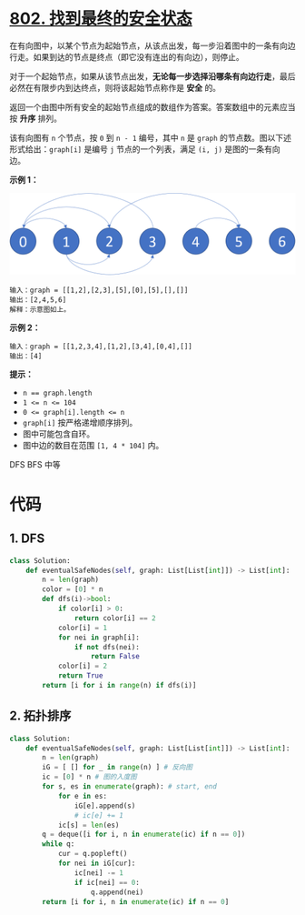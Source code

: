<!--
 * @Description: 
 * @Autor: Au3C2
 * @Date: 2021-08-05 16:04:25
 * @LastEditors: Au3C2
 * @LastEditTime: 2021-08-05 16:04:56
-->
# [802. 找到最终的安全状态](https://leetcode-cn.com/problems/find-eventual-safe-states/)

在有向图中，以某个节点为起始节点，从该点出发，每一步沿着图中的一条有向边行走。如果到达的节点是终点（即它没有连出的有向边），则停止。

对于一个起始节点，如果从该节点出发，**无论每一步选择沿哪条有向边行走**，最后必然在有限步内到达终点，则将该起始节点称作是 **安全** 的。

返回一个由图中所有安全的起始节点组成的数组作为答案。答案数组中的元素应当按 **升序** 排列。

该有向图有 `n` 个节点，按 `0` 到 `n - 1` 编号，其中 `n` 是 `graph` 的节点数。图以下述形式给出：`graph[i]` 是编号 `j` 节点的一个列表，满足 `(i, j)` 是图的一条有向边。

 

**示例 1：**

![Illustration of graph](picture1.png)

```
输入：graph = [[1,2],[2,3],[5],[0],[5],[],[]]
输出：[2,4,5,6]
解释：示意图如上。
```

**示例 2：**

```
输入：graph = [[1,2,3,4],[1,2],[3,4],[0,4],[]]
输出：[4]
```

 

**提示：**

-   `n == graph.length`
-   `1 <= n <= 104`
-   `0 <= graph[i].length <= n`
-   `graph[i]` 按严格递增顺序排列。
-   图中可能包含自环。
-   图中边的数目在范围 `[1, 4 * 104]` 内。

DFS BFS 中等

# 代码

## 1. DFS

```python
class Solution:
    def eventualSafeNodes(self, graph: List[List[int]]) -> List[int]:
        n = len(graph)
        color = [0] * n
        def dfs(i)->bool:
            if color[i] > 0:
                return color[i] == 2
            color[i] = 1
            for nei in graph[i]:
                if not dfs(nei):
                    return False
            color[i] = 2
            return True            
        return [i for i in range(n) if dfs(i)]
```

## 2. 拓扑排序

```python
class Solution:
    def eventualSafeNodes(self, graph: List[List[int]]) -> List[int]:
        n = len(graph)
        iG = [ [] for _ in range(n) ] # 反向图
        ic = [0] * n # 图的入度图
        for s, es in enumerate(graph): # start, end
            for e in es:
                iG[e].append(s)
                # ic[e] += 1
            ic[s] = len(es)
        q = deque([i for i, n in enumerate(ic) if n == 0])
        while q:
            cur = q.popleft()
            for nei in iG[cur]:
                ic[nei] -= 1
                if ic[nei] == 0:
                    q.append(nei)
        return [i for i, n in enumerate(ic) if n == 0]
```

